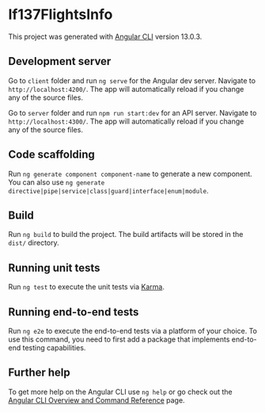# If137FlightsInfo

This project was generated with [Angular CLI](https://github.com/angular/angular-cli) version 13.0.3.

## Development server

Go to `client` folder and run `ng serve` for the Angular dev server. Navigate to `http://localhost:4200/`. The app will automatically reload if you change any of the source files.

Go to `server` folder and run `npm run start:dev` for an API server. Navigate to `http://localhost:4300/`. The app will automatically reload if you change any of the source files.

## Code scaffolding

Run `ng generate component component-name` to generate a new component. You can also use `ng generate directive|pipe|service|class|guard|interface|enum|module`.

## Build

Run `ng build` to build the project. The build artifacts will be stored in the `dist/` directory.

## Running unit tests

Run `ng test` to execute the unit tests via [Karma](https://karma-runner.github.io).

## Running end-to-end tests

Run `ng e2e` to execute the end-to-end tests via a platform of your choice. To use this command, you need to first add a package that implements end-to-end testing capabilities.

## Further help

To get more help on the Angular CLI use `ng help` or go check out the [Angular CLI Overview and Command Reference](https://angular.io/cli) page.
